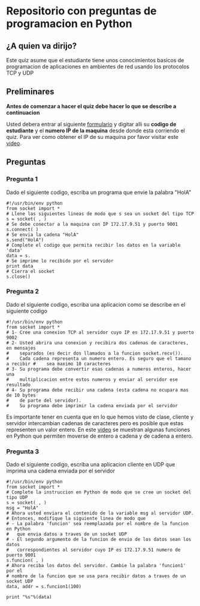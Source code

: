 # Repositorio con preguntas de programacion en Python
## ¿A quien va dirijo?
Este quiz asume que el estudiante tiene unos conocimientos basicos de programacion de aplicaciones en ambientes de red usando los protocolos TCP y UDP
## Preliminares
**Antes de comenzar a hacer el quiz debe hacer lo que se describe a continuacion**

Usted debera entrar al siguiente [formulario](https://goo.gl/forms/Mqjq9ryqDX4KNt4u1) y digitar alli su **codigo de estudiante** y el **numero IP de la maquina** desde donde esta corriendo el quiz. Para ver como obtener el IP de su maquina por favor visitar este [video](https://asciinema.org/a/0mv94mnarx6wqljoq3yvxklxy).
## Preguntas
### Pregunta 1
Dado el siguiente codigo, escriba un programa que envie la palabra "HolA"

~~~~
#!/usr/bin/env python
from socket import *
# Llene las siguientes lineas de modo que s sea un socket del tipo TCP
s = socket( , )
# Se debe conectar a la maquina con IP 172.17.9.51 y puerto 9001
s.connect( )
# Se envia la cadena "HolA"
s.send("HolA")
# Complete el codigo que permita recibir los datos en la variable 'data'
data = s.
# Se imprime lo recibido por el servidor
print data
# Cierra el socket
s.close()
~~~~

### Pregunta 2
Dado el siguiente codigo, escriba una aplicacion como se describe en el siguiente codigo

~~~~
#!/usr/bin/env python
from socket import *
# 1- Cree una conexion TCP al servidor cuyo IP es 172.17.9.51 y puerto 9002
# 2- Usted abrira una conexion y recibira dos cadenas de caracteres, en mensajes
#    separados (es decir dos llamados a la funcion socket.recv()). 
#    Cada cadena representa un numero entero. Es seguro que el tamano a recibir #    sea maximo 10 caracteres
# 3- Su programa debe convertir esas cadenas a numeros enteros, hacer una 
#    multiplicacion entre estos numeros y enviar al servidor ese resultado
# 4- Su programa debe recibir una cadena (esta cadena no ocupara mas de 10 bytes
#    de parte del servidor).
#    Su programa debe imprimir la cadena enviada por el servidor
~~~~

Es importante tener en cuenta que en lo que hemos visto de clase, cliente y servidor intercambian cadenas de caracteres pero es posible que estas representen un valor entero. En este [video](https://asciinema.org/a/2hqm3rvjuk048tmbw6qcv8358) se muestran algunas funciones en Python que permiten moverse de entero a cadena y de cadena a entero.


### Pregunta 3

Dado el siguiente codigo, escriba una aplicacion cliente en UDP que imprima una cadena enviada por el servidor
~~~~
#!/usr/bin/env python
from socket import *
# Complete la instruccion en Python de modo que se cree un socket del tipo UDP
s = socket( , )
msg = "HolA"
# Ahora usted enviara el contenido de la variable msg al servidor UDP.
# Entonces, modifique la siguiente linea de modo que 
# - La palabra 'funcion' sea reemplazada por el nombre de la funcion en Python
#   que envia datos a traves de un socket UDP
# - El segundo argumento de la funcion de envio de los datos sean los datos
#   correspondientes al servidor cuyo IP es 172.17.9.51 numero de puerto 9001
s.funcion( , )
# Ahora reciba los datos del servidor. Cambie la palabra 'funcion1' por el 
# nombre de la funcion que se usa para recibir datos a traves de un socket UDP
data, addr = s.funcion1(100)

print "%s"%(data)
~~~~
 
